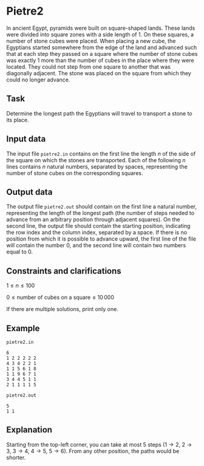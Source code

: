 # Pietre2

In ancient Egypt, pyramids were built on square-shaped lands. These lands were divided into square zones with a side length of $1$. On these squares, a number of stone cubes were placed. When placing a new cube, the Egyptians started somewhere from the edge of the land and advanced such that at each step they passed on a square where the number of stone cubes was exactly $1$ more than the number of cubes in the place where they were located. They could not step from one square to another that was diagonally adjacent. The stone was placed on the square from which they could no longer advance.

## Task

Determine the longest path the Egyptians will travel to transport a stone to its place.

## Input data

The input file `pietre2.in` contains on the first line the length $n$ of the side of the square on which the stones are transported. Each of the following $n$ lines contains $n$ natural numbers, separated by spaces, representing the number of stone cubes on the corresponding squares.

## Output data

The output file `pietre2.out` should contain on the first line a natural number, representing the length of the longest path (the number of steps needed to advance from an arbitrary position through adjacent squares). On the second line, the output file should contain the starting position, indicating the row index and the column index, separated by a space. If there is no position from which it is possible to advance upward, the first line of the file will contain the number $0$, and the second line will contain two numbers equal to $0$.

## Constraints and clarifications

$1 \leq n \leq 100$

$0 \leq \text{number of cubes on a square} \leq 10\,000$

If there are multiple solutions, print only one.

## Example

`pietre2.in`
```
6
1 2 2 2 2 2
4 3 4 2 2 1
1 1 5 6 1 8
1 1 9 6 7 1
3 4 4 5 1 1
2 1 1 1 1 5
```

`pietre2.out`
```
5
1 1
```

## Explanation

Starting from the top-left corner, you can take at most $5$ steps ($1 \to 2$, $2 \to 3$, $3 \to 4$, $4 \to 5$, $5 \to 6$). From any other position, the paths would be shorter.